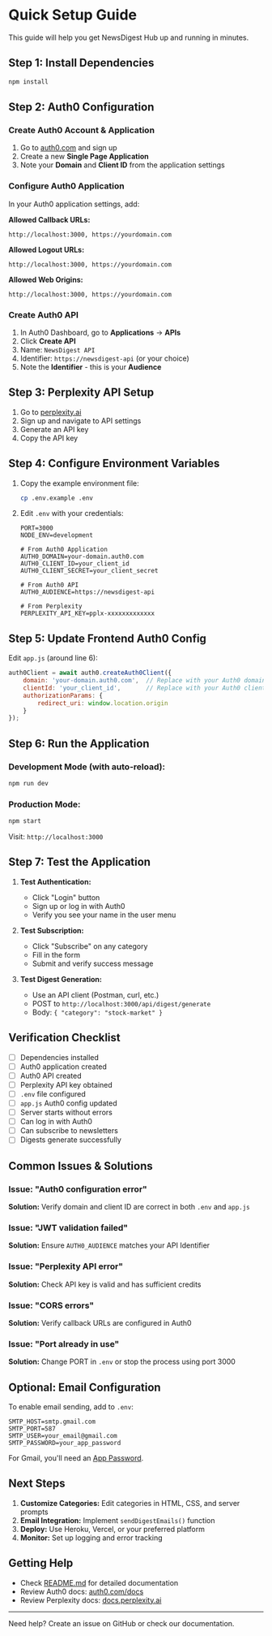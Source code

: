 # Quick Setup Guide

This guide will help you get NewsDigest Hub up and running in minutes.

## Step 1: Install Dependencies

```bash
npm install
```

## Step 2: Auth0 Configuration

### Create Auth0 Account & Application

1. Go to [auth0.com](https://auth0.com) and sign up
2. Create a new **Single Page Application**
3. Note your **Domain** and **Client ID** from the application settings

### Configure Auth0 Application

In your Auth0 application settings, add:

**Allowed Callback URLs:**
```
http://localhost:3000, https://yourdomain.com
```

**Allowed Logout URLs:**
```
http://localhost:3000, https://yourdomain.com
```

**Allowed Web Origins:**
```
http://localhost:3000, https://yourdomain.com
```

### Create Auth0 API

1. In Auth0 Dashboard, go to **Applications** → **APIs**
2. Click **Create API**
3. Name: `NewsDigest API`
4. Identifier: `https://newsdigest-api` (or your choice)
5. Note the **Identifier** - this is your **Audience**

## Step 3: Perplexity API Setup

1. Go to [perplexity.ai](https://www.perplexity.ai/)
2. Sign up and navigate to API settings
3. Generate an API key
4. Copy the API key

## Step 4: Configure Environment Variables

1. Copy the example environment file:
   ```bash
   cp .env.example .env
   ```

2. Edit `.env` with your credentials:
   ```env
   PORT=3000
   NODE_ENV=development

   # From Auth0 Application
   AUTH0_DOMAIN=your-domain.auth0.com
   AUTH0_CLIENT_ID=your_client_id
   AUTH0_CLIENT_SECRET=your_client_secret

   # From Auth0 API
   AUTH0_AUDIENCE=https://newsdigest-api

   # From Perplexity
   PERPLEXITY_API_KEY=pplx-xxxxxxxxxxxxx
   ```

## Step 5: Update Frontend Auth0 Config

Edit `app.js` (around line 6):

```javascript
auth0Client = await auth0.createAuth0Client({
    domain: 'your-domain.auth0.com',  // Replace with your Auth0 domain
    clientId: 'your_client_id',       // Replace with your Auth0 client ID
    authorizationParams: {
        redirect_uri: window.location.origin
    }
});
```

## Step 6: Run the Application

### Development Mode (with auto-reload):
```bash
npm run dev
```

### Production Mode:
```bash
npm start
```

Visit: `http://localhost:3000`

## Step 7: Test the Application

1. **Test Authentication:**
   - Click "Login" button
   - Sign up or log in with Auth0
   - Verify you see your name in the user menu

2. **Test Subscription:**
   - Click "Subscribe" on any category
   - Fill in the form
   - Submit and verify success message

3. **Test Digest Generation:**
   - Use an API client (Postman, curl, etc.)
   - POST to `http://localhost:3000/api/digest/generate`
   - Body: `{ "category": "stock-market" }`

## Verification Checklist

- [ ] Dependencies installed
- [ ] Auth0 application created
- [ ] Auth0 API created
- [ ] Perplexity API key obtained
- [ ] `.env` file configured
- [ ] `app.js` Auth0 config updated
- [ ] Server starts without errors
- [ ] Can log in with Auth0
- [ ] Can subscribe to newsletters
- [ ] Digests generate successfully

## Common Issues & Solutions

### Issue: "Auth0 configuration error"
**Solution:** Verify domain and client ID are correct in both `.env` and `app.js`

### Issue: "JWT validation failed"
**Solution:** Ensure `AUTH0_AUDIENCE` matches your API Identifier

### Issue: "Perplexity API error"
**Solution:** Check API key is valid and has sufficient credits

### Issue: "CORS errors"
**Solution:** Verify callback URLs are configured in Auth0

### Issue: "Port already in use"
**Solution:** Change PORT in `.env` or stop the process using port 3000

## Optional: Email Configuration

To enable email sending, add to `.env`:

```env
SMTP_HOST=smtp.gmail.com
SMTP_PORT=587
SMTP_USER=your_email@gmail.com
SMTP_PASSWORD=your_app_password
```

For Gmail, you'll need an [App Password](https://support.google.com/accounts/answer/185833).

## Next Steps

1. **Customize Categories:** Edit categories in HTML, CSS, and server prompts
2. **Email Integration:** Implement `sendDigestEmails()` function
3. **Deploy:** Use Heroku, Vercel, or your preferred platform
4. **Monitor:** Set up logging and error tracking

## Getting Help

- Check [README.md](README.md) for detailed documentation
- Review Auth0 docs: [auth0.com/docs](https://auth0.com/docs)
- Review Perplexity docs: [docs.perplexity.ai](https://docs.perplexity.ai)

---

Need help? Create an issue on GitHub or check our documentation.
